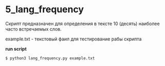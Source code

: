 # 5_lang_frequency

Скрипт предназначен для определения в тексте 10 (десять) наиболее часто встречаемых слов.

example.txt - текстовый фаил для тестирование рабы скрипта

**run script**

`$ python3 lang_frequency.py example.txt`